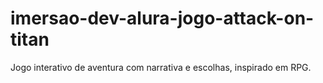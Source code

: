# imersao-dev-alura-jogo-attack-on-titan
Jogo interativo de aventura com narrativa e escolhas, inspirado em RPG.
